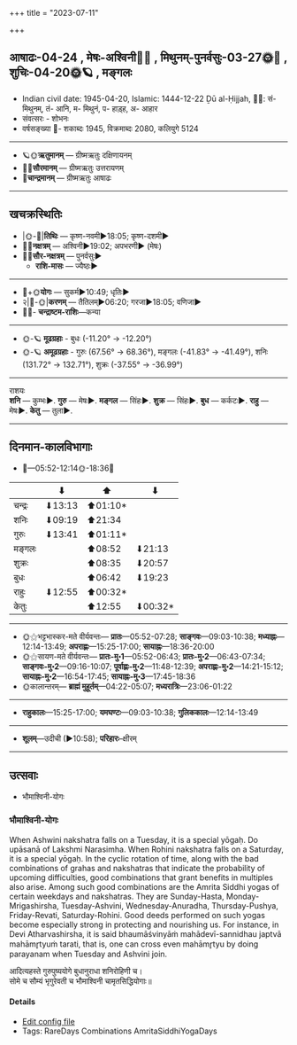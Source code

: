 +++
title = "2023-07-11"

+++
## आषाढः-04-24  ,  मेषः-अश्विनी🌛🌌  ,  मिथुनम्-पुनर्वसुः-03-27🌞🌌  ,  शुचिः-04-20🌞🪐  ,  मङ्गलः
- Indian civil date: 1945-04-20, Islamic: 1444-12-22 Ḏū al-Ḥijjah, 🌌🌞: सं- मिथुनम्, तं- आनि, म- मिथुनं, प- हाड़्ह, अ- आहार
- संवत्सरः - शोभनः
- वर्षसङ्ख्या 🌛- शकाब्दः 1945, विक्रमाब्दः 2080, कलियुगे 5124
___________________
- 🪐🌞**ऋतुमानम्** — ग्रीष्मऋतुः दक्षिणायनम्
- 🌌🌞**सौरमानम्** — ग्रीष्मऋतुः उत्तरायणम्
- 🌛**चान्द्रमानम्** — ग्रीष्मऋतुः आषाढः
___________________


## खचक्रस्थितिः
- |🌞-🌛|**तिथिः** — कृष्ण-नवमी►18:05; कृष्ण-दशमी►  
- 🌌🌛**नक्षत्रम्** — अश्विनी►19:02; अपभरणी► (मेषः)  
- 🌌🌞**सौर-नक्षत्रम्** — पुनर्वसुः►  
  - **राशि-मासः** — ज्यैष्ठः► 
___________________
- 🌛+🌞**योगः** — सुकर्म►10:49; धृतिः►  
- २|🌛-🌞|**करणम्** — तैतिलम्►06:20; गरजा►18:05; वणिजा►  
- 🌌🌛- **चन्द्राष्टम-राशिः**—कन्या  
___________________
- 🌞-🪐 **मूढग्रहाः** - बुधः (-11.20° → -12.20°)
- 🌞-🪐 **अमूढग्रहाः** - गुरुः (67.56° → 68.36°), मङ्गलः (-41.83° → -41.49°), शनिः (131.72° → 132.71°), शुक्रः (-37.55° → -36.99°)
___________________
राशयः  
**शनि** — कुम्भः►. **गुरु** — मेषः►. **मङ्गल** — सिंहः►. **शुक्र** — सिंहः►. **बुध** — कर्कटः►. **राहु** — मेषः►. **केतु** — तुला►. 
___________________


## दिनमान-कालविभागाः
- 🌅—05:52-12:14🌞-18:36🌇  

|      |⬇     |⬆     |⬇     |
|------|-----|-----|------|
|चन्द्रः|⬇13:13 |⬆01:10*|     |
|शनिः   |⬇09:19 |⬆21:34 |     |
|गुरुः  |⬇13:41 |⬆01:11*|     |
|मङ्गलः |     |⬆08:52 |⬇21:13 |
|शुक्रः |     |⬆08:35 |⬇20:57 |
|बुधः   |     |⬆06:42 |⬇19:23 |
|राहुः  |⬇12:55 |⬆00:32*|     |
|केतुः  |     |⬆12:55 |⬇00:32*|
___________________
- 🌞⚝भट्टभास्कर-मते वीर्यवन्तः— **प्रातः**—05:52-07:28; **साङ्गवः**—09:03-10:38; **मध्याह्नः**—12:14-13:49; **अपराह्णः**—15:25-17:00; **सायाह्नः**—18:36-20:00  
- 🌞⚝सायण-मते वीर्यवन्तः— **प्रातः-मु॰1**—05:52-06:43; **प्रातः-मु॰2**—06:43-07:34; **साङ्गवः-मु॰2**—09:16-10:07; **पूर्वाह्णः-मु॰2**—11:48-12:39; **अपराह्णः-मु॰2**—14:21-15:12; **सायाह्नः-मु॰2**—16:54-17:45; **सायाह्नः-मु॰3**—17:45-18:36  
- 🌞कालान्तरम्— **ब्राह्मं मुहूर्तम्**—04:22-05:07; **मध्यरात्रिः**—23:06-01:22  
___________________
- **राहुकालः**—15:25-17:00; **यमघण्टः**—09:03-10:38; **गुलिककालः**—12:14-13:49  
___________________
- **शूलम्**—उदीची (►10:58); **परिहारः**–क्षीरम्  
___________________

## उत्सवाः
- भौमाश्विनी-योगः
### भौमाश्विनी-योगः



When Ashwini nakshatra falls on a Tuesday, it is a special yōgaḥ. Do upāsanā of Lakshmi Narasimha. When Rohini nakshatra falls on a Saturday, it is a special yōgaḥ. In the cyclic rotation of time, along with the bad combinations of grahas and nakshatras that indicate the probability of upcoming difficulties, good combinations that grant benefits in multiples also arise. Among such good combinations are the Amrita Siddhi yogas of certain weekdays and nakshatras. They are Sunday-Hasta, Monday-Mrigashirsha, Tuesday-Ashvini, Wednesday-Anuradha, Thursday-Pushya, Friday-Revati, Saturday-Rohini. Good deeds performed on such yogas become especially strong in protecting and nourishing us.
For instance, in Devi Atharvashirsha, it is said bhaumāśvinyāṁ mahādevī-sannidhau japtvā mahāmr̥tyuṁ tarati, that is, one can cross even mahāmr̥tyu by doing parayanam when Tuesday and Ashvini join.

आदित्यहस्ते गुरुपुष्ययोगे बुधानुराधा शनिरोहिणी च।  
सोमे च सौम्यं भृगुरेवती च भौमाश्विनी चामृतसिद्धियोगाः॥



#### Details
- [Edit config file](https://github.com/jyotisham/adyatithi/blob/master/time_focus/amrita-siddhi/description_only/bhaumAzvinI-yOgaH.toml)
- Tags: RareDays Combinations AmritaSiddhiYogaDays


